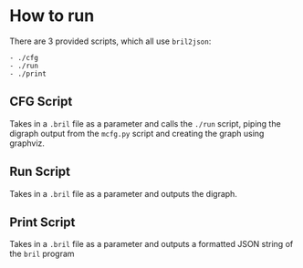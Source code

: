 # How to run

There are 3 provided scripts, which all use `bril2json`:

    - ./cfg
    - ./run
    - ./print

## CFG Script

Takes in a `.bril` file as a parameter and calls
the `./run` script, piping the digraph output from the `mcfg.py`
script and creating the graph using graphviz.

## Run Script

Takes in a `.bril` file as a parameter and outputs the
digraph.

## Print Script

Takes in a `.bril` file as a parameter and outputs a formatted
JSON string of the `bril` program
